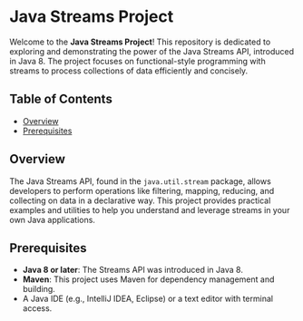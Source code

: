 # Java Streams Project

Welcome to the **Java Streams Project**! This repository is dedicated to exploring and demonstrating the power of the Java Streams API, introduced in Java 8. The project focuses on functional-style programming with streams to process collections of data efficiently and concisely.

## Table of Contents
- [Overview](#overview)
- [Prerequisites](#prerequisites)

## Overview
The Java Streams API, found in the `java.util.stream` package, allows developers to perform operations like filtering, mapping, reducing, and collecting on data in a declarative way. This project provides practical examples and utilities to help you understand and leverage streams in your own Java applications.

## Prerequisites
- **Java 8 or later**: The Streams API was introduced in Java 8.
- **Maven**: This project uses Maven for dependency management and building.
- A Java IDE (e.g., IntelliJ IDEA, Eclipse) or a text editor with terminal access.
